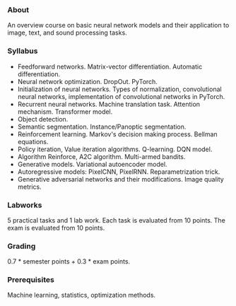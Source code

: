 ### About
An overview course on basic neural network models and their application to image, text, and sound processing tasks.

### Syllabus
* Feedforward networks. Matrix-vector differentiation. Automatic differentiation.
* Neural network optimization. DropOut. PyTorch.
* Initialization of neural networks. Types of normalization, convolutional neural networks, implementation of convolutional networks in PyTorch.
* Recurrent neural networks. Machine translation task. Attention mechanism. Transformer model.
* Object detection.
* Semantic segmentation. Instance/Panoptic segmentation.
* Reinforcement learning. Markov's decision making process. Bellman equations.
* Policy iteration, Value iteration algorithms. Q-learning. DQN model.
* Algorithm Reinforce, A2C algorithm. Multi-armed bandits.
* Generative models. Variational autoencoder model.
* Autoregressive models: PixelCNN, PixelRNN. Reparametrization trick.
* Generative adversarial networks and their modifications. Image quality metrics.

### Labworks
5 practical tasks and 1 lab work. Each task is evaluated from 10 points. The exam is evaluated from 10 points.

### Grading
0.7 * semester points + 0.3 * exam points.

### Prerequisites
Machine learning, statistics, optimization methods.
